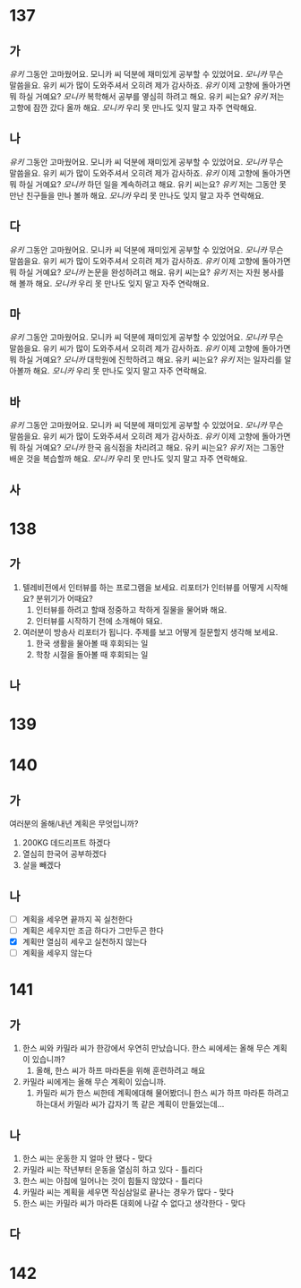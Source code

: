 # 137
## 가
*유키* 그동안 고마웠어요. 모니카 씨 덕분에 재미있게 공부할 수 있었어요.
*모니카* 무슨 말씀을요. 유키 씨가 많이 도와주셔서 오히려 제가 감사하죠.
*유키* 이제 고향에 돌아가면 뭐 하실 거예요?
*모니카* 복학해서 공부를 옇심히 하려고 해요. 유키 씨는요?
*유키* 저는 고향에 잠깐 갔다 올까 해요.
*모니카* 우리 못 만나도 잊지 말고 자주 연락해요.
## 나
*유키* 그동안 고마웠어요. 모니카 씨 덕분에 재미있게 공부할 수 있었어요.
*모니카* 무슨 말씀을요. 유키 씨가 많이 도와주셔서 오히려 제가 감사하죠.
*유키* 이제 고향에 돌아가면 뭐 하실 거예요?
*모니카* 하던 일을 계속하려고 해요. 유키 씨는요?
*유키* 저는 그동안 못 만난 친구들을 만나 볼까 해요.
*모니카* 우리 못 만나도 잊지 말고 자주 연락해요.
## 다
*유키* 그동안 고마웠어요. 모니카 씨 덕분에 재미있게 공부할 수 있었어요.
*모니카* 무슨 말씀을요. 유키 씨가 많이 도와주셔서 오히려 제가 감사하죠.
*유키* 이제 고향에 돌아가면 뭐 하실 거예요?
*모니카* 논문을 완성하려고 해요. 유키 씨는요?
*유키* 저는 자원 봉사를 해 볼까 해요.
*모니카* 우리 못 만나도 잊지 말고 자주 연락해요.
## 마
*유키* 그동안 고마웠어요. 모니카 씨 덕분에 재미있게 공부할 수 있었어요.
*모니카* 무슨 말씀을요. 유키 씨가 많이 도와주셔서 오히려 제가 감사하죠.
*유키* 이제 고향에 돌아가면 뭐 하실 거예요?
*모니카* 대학원에 진학하려고 해요. 유키 씨는요?
*유키* 저는 일자리를 알아볼까 해요.
*모니카* 우리 못 만나도 잊지 말고 자주 연락해요.
## 바
*유키* 그동안 고마웠어요. 모니카 씨 덕분에 재미있게 공부할 수 있었어요.
*모니카* 무슨 말씀을요. 유키 씨가 많이 도와주셔서 오히려 제가 감사하죠.
*유키* 이제 고향에 돌아가면 뭐 하실 거예요?
*모니카* 한국 음식점을 차리려고 해요. 유키 씨는요?
*유키* 저는 그동안 배운 것을 복습할까 해요.
*모니카* 우리 못 만나도 잊지 말고 자주 연락해요.
## 사

# 138
## 가
1. 텔레비전에서 인터뷰를 하는 프로그램을 보세요. 리포터가 인터뷰를 어떻게 시작해요? 분위기가 어때요?
	1. 인터뷰를 하려고 할때 정중하고 착하게 질물을 물어봐 해요.
	2. 인터뷰를 시작하기 전에 소개해야 돼요.
2. 여러분이 방송사 리포터가 됩니다. 주제를 보고 어떻게 질문할지 생각해 보세요.
	1. 한국 생활을 물아볼 때 후회되는 일
	2. 학창 시절을 돌아볼 때 후회되는 일
## 나
# 139
# 140
## 가
여러분의 올해/내년 계획은 무엇입니까?
1. 200KG 데드리프트 하겠다
2. 열심히 한국어 공부하겠다 
3. 살을 빼겠다
## 나
- [ ] 계획을 세우면 끝까지 꼭 실천한다
- [ ] 계획은 세우지만 조금 하다가 그만두곤 한다
- [x] 계획만 열심히 세우고 실천하지 않는다
- [ ] 계획을 세우지 않는다
# 141
## 가
1. 한스 씨와 카밀라 씨가 한강에서 우연히 만났습니다. 한스 씨에세는 올해 무슨 계획이 있습니까? 
	1. 올해, 한스 씨가 하프 마라톤을 위해 훈련하려고 해요
2. 카밀라 씨에게는 올해 무슨 계획이 있습니까.
	1. 카밀라 씨가 한스 씨한테 계획에대해 물어봤더니 한스 씨가 하프 마라톤 하려고 하는대서 카밀라 씨가 갑자기 똑 같은 계획이 만들었는데...
## 나
1. 한스 씨는 운동한 지 얼마 안 됐다 - 맞다
2. 카밀라 씨는 작년부터 운동을 열심히 하고 있다 - 틀리다
3. 한스 씨는 아침에 일어나는 것이 힘들지 않았다 - 틀리다
4. 카밀라 씨는 계획을 세우면 작심삼일로 끝나는 경우가 많다 - 맞다
5. 한스 씨는 카밀라 씨가 마라톤 대회에 나갈 수 없다고 생각한다 - 맞다
## 다
# 142